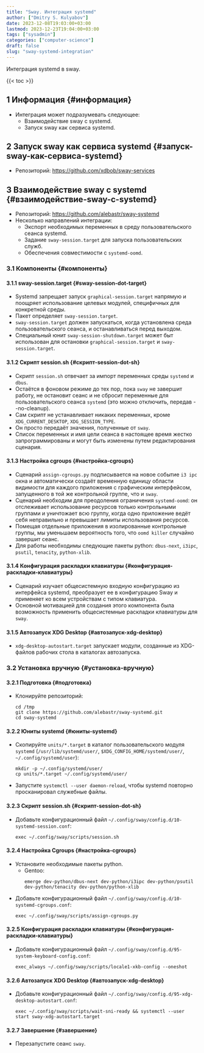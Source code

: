 ```yaml
---
title: "Sway. Интеграция systemd"
author: ["Dmitry S. Kulyabov"]
date: 2023-12-08T19:03:00+03:00
lastmod: 2023-12-23T19:04:00+03:00
tags: ["sysadmin"]
categories: ["computer-science"]
draft: false
slug: "sway-systemd-integration"
---
```


Интеграция systemd в sway.

<!--more-->

{{< toc >}}


## <span class="section-num">1</span> Информация {#информация}

-   Интеграция может подразумевать следующее:
    -   Взаимодействие sway с systemd.
    -   Запуск sway как сервиса systemd.


## <span class="section-num">2</span> Запуск sway как сервиса systemd {#запуск-sway-как-сервиса-systemd}

-   Репозиторий: <https://github.com/xdbob/sway-services>


## <span class="section-num">3</span> Взаимодействие sway с systemd {#взаимодействие-sway-с-systemd}

-   Репозиторий: <https://github.com/alebastr/sway-systemd>
-   Несколько направлений интеграции:
    -   Экспорт необходимых переменных в среду пользовательского сеанса systemd.
    -   Задание `sway-session.target` для запуска пользовательских служб.
    -   Обеспечения совместимости с `systemd-oomd`.


### <span class="section-num">3.1</span> Компоненты {#компоненты}


#### <span class="section-num">3.1.1</span> sway-session.target {#sway-session-dot-target}

-   Systemd запрещает запуск `graphical-session.target` напрямую и поощряет использование целевых модулей, специфичных для конкретной среды.
-   Пакет определяет `sway-session.target`.
-   `sway-session.target` должен запускаться, когда установлена среда пользовательского сеанса, и останавливаться перед выходом.
-   Специальный юнит `sway-session-shutdown.target` может быт использован для остановки `graphical-session.target` и `sway-session.target`.


#### <span class="section-num">3.1.2</span> Скрипт session.sh {#скрипт-session-dot-sh}

-   Скрипт `session.sh` отвечает за импорт переменных среды `systemd` и `dbus`.
-   Остаётся в фоновом режиме до тех пор, пока `sway` не завершит работу, не остановит сеанс и не сбросит переменные для пользовательского сеанса `systemd` (это можно отключить, передав --no-cleanup).
-   Сам скрипт не устанавливает никаких переменных, кроме `XDG_CURRENT_DESKTOP`, `XDG_SESSION_TYPE`.
-   Он просто передаёт значения, полученные от `sway`.
-   Список переменных и имя цели сеанса в настоящее время жестко запрограммированы и могут быть изменены путем редактирования сценария.


#### <span class="section-num">3.1.3</span> Настройка cgroups {#настройка-cgroups}

-   Сценарий `assign-cgroups.py` подписывается на новое событие `i3 ipc` окна и автоматически создаёт временную единицу области видимости для каждого приложения с графическим интерфейсом, запущенного в той же контрольной группе, что и `sway`.
-   Сценарий необходим для преодоления ограничения `systemd-oomd`: он отслеживает использование ресурсов только контрольными группами и уничтожает всю группу, когда одно приложение ведёт себя неправильно и превышает лимиты использования ресурсов.
-   Помещая отдельные приложения в изолированные контрольные группы, мы уменьшаем вероятность того, что `oomd killer` случайно завершит сеанс.
-   Для работы необходимы следующие пакеты python: `dbus-next`, `i3ipc`, `psutil`, `tenacity`, `python-xlib`.


#### <span class="section-num">3.1.4</span> Конфигурация раскладки клавиатуры {#конфигурация-раскладки-клавиатуры}

-   Сценарий изучает общесистемную входную конфигурацию из интерфейса systemd, преобразует ее в конфигурацию Sway и применяет ко всем устройствам с типом клавиатура.
-   Основной мотивацией для создания этого компонента была возможность применить общесистемные раскладки клавиатуры для `sway`.


#### <span class="section-num">3.1.5</span> Автозапуск XDG Desktop {#автозапуск-xdg-desktop}

-   `xdg-desktop-autostart.target` запускает модули, созданные из XDG-файлов рабочих стола в каталогах автозапуска.


### <span class="section-num">3.2</span> Установка вручную {#установка-вручную}


#### <span class="section-num">3.2.1</span> Подготовка {#подготовка}

-   Клонируйте репозиторий:
    ```shell
    cd /tmp
    git clone https://github.com/alebastr/sway-systemd.git
    cd sway-systemd
    ```


#### <span class="section-num">3.2.2</span> Юниты systemd {#юниты-systemd}

-   Скопируйте `units/*.target` в каталог пользовательского модуля `systemd` (`/usr/lib/systemd/user/`, `$XDG_CONFIG_HOME/systemd/user/`, `~/.config/systemd/user`):
    ```shell
    mkdir -p ~/.config/systemd/user/
    cp units/*.target ~/.config/systemd/user/
    ```
-   Запустите `systemctl --user daemon-reload`, чтобы systemd повторно просканировал служебные файлы.


#### <span class="section-num">3.2.3</span> Скрипт session.sh {#скрипт-session-dot-sh}

-   Добавьте конфигурационный файл `~/.config/sway/config.d/10-systemd-session.conf`:
    ```conf-unix
    exec ~/.config/sway/scripts/session.sh
    ```


#### <span class="section-num">3.2.4</span> Настройка Cgroups {#настройка-cgroups}

-   Установите необходимые пакеты python.
    -   Gentoo:
        ```shell
        emerge dev-python/dbus-next dev-python/i3ipc dev-python/psutil dev-python/tenacity dev-python/python-xlib
        ```
-   Добавьте конфигурационный файл `~/.config/sway/config.d/10-systemd-cgroups.conf`:
    ```conf-unix
    exec ~/.config/sway/scripts/assign-cgroups.py
    ```


#### <span class="section-num">3.2.5</span> Конфигурация раскладки клавиатуры {#конфигурация-раскладки-клавиатуры}

-   Добавьте конфигурационный файл `~/.config/sway/config.d/95-system-keyboard-config.conf`:
    ```conf-unix
    exec_always ~/.config/sway/scripts/locale1-xkb-config --oneshot
    ```


#### <span class="section-num">3.2.6</span> Автозапуск XDG Desktop {#автозапуск-xdg-desktop}

-   Добавьте конфигурационный файл `~/.config/sway/config.d/95-xdg-desktop-autostart.conf`:
    ```conf-unix
    exec ~/.config/sway/scripts/wait-sni-ready && systemctl --user start sway-xdg-autostart.target
    ```


#### <span class="section-num">3.2.7</span> Завершение {#завершение}

-   Перезапустите сеанс `sway`.
